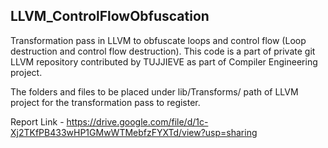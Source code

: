 ## LLVM_ControlFlowObfuscation
Transformation pass in LLVM to obfuscate loops and control flow (Loop destruction and control flow destruction). This code is a part of private git LLVM repository contributed by TUJJIEVE as part of Compiler Engineering project.

The folders and files to be placed under lib/Transforms/ path of LLVM project for the transformation pass to register.

Report Link - https://drive.google.com/file/d/1c-Xj2TKfPB433wHP1GMwWTMebfzFYXTd/view?usp=sharing
